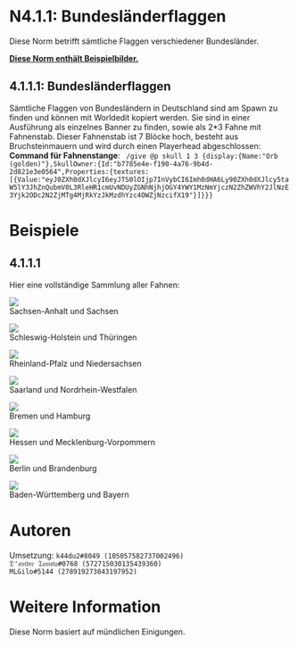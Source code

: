 # N4.1.1:  Bundesländerflaggen

Diese Norm betrifft sämtliche Flaggen verschiedener Bundesländer.

**[Diese Norm enthält Beispielbilder.](#beispiele)**

## 4.1.1.1:  Bundesländerflaggen

Sämtliche Flaggen von Bundesländern in Deutschland sind am Spawn zu finden und können mit Worldedit kopiert werden. Sie sind in einer Ausführung als einzelnes Banner zu finden, sowie als 2*3 Fahne mit Fahnenstab. Dieser Fahnenstab ist 7 Blöcke hoch, besteht aus Bruchsteinmauern und wird durch einen Playerhead abgeschlossen:<br>
**Command für Fahnenstange**: `
/give @p skull 1 3 {display:{Name:"Orb (golden)"},SkullOwner:{Id:"b7785e4e-f190-4a76-9b4d-2d821e3e0564",Properties:{textures:[{Value:"eyJ0ZXh0dXJlcyI6eyJTS0lOIjp7InVybCI6Imh0dHA6Ly90ZXh0dXJlcy5taW5lY3JhZnQubmV0L3RleHR1cmUvNDUyZGNhNjhjOGY4YWY1MzNmYjczN2ZhZWVhY2JlNzE3Yjk2ODc2N2ZjMTg4MjRkYzJkMzdhYzc4OWZjNzcifX19"}]}}}`

# Beispiele

## 4.1.1.1
Hier eine vollständige Sammlung aller Fahnen:

![](https://i.imgur.com/QKSSRaJ.png)  
Sachsen-Anhalt und Sachsen

![](https://i.imgur.com/9fvUacg.png)  
Schleswig-Holstein und Thüringen

![](https://i.imgur.com/JZtYtRr.png)  
Rheinland-Pfalz und Niedersachsen

![](https://i.imgur.com/YrTEBtt.png)  
Saarland und Nordrhein-Westfalen

![](https://i.imgur.com/Lg1h67n.png)  
Bremen und Hamburg

![](https://i.imgur.com/HcSp7ZI.png)  
Hessen und Mecklenburg-Vorpommern

![](https://i.imgur.com/Ai66P7A.png)  
Berlin und Brandenburg

![](https://i.imgur.com/v5Q6Scy.png)  
Baden-Württemberg und Bayern

# Autoren

Umsetzung:
`k44du2#8049 (105057582737002496)`  
`𝔇'𝔞𝔪𝔡𝔯𝔢 𝔗𝔬𝔪𝔞𝔱𝔬#0768 (572715030135439360)`  
`MLGilo#5144 (278919273043197952)`

# Weitere Information
Diese Norm basiert auf mündlichen Einigungen.